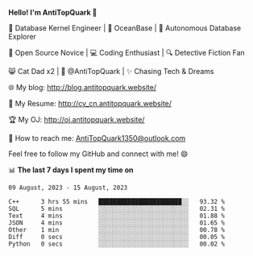 
**Hello! I'm AntiTopQuark 👋**

🔧 Database Kernel Engineer | 🌊 OceanBase | 🤖 Autonomous Database Explorer

🌱 Open Source Novice | 💻 Coding Enthusiast | 🔍 Detective Fiction Fan

😸 Cat Dad x2 | 🎉 @AntiTopQuark | ✨ Chasing Tech & Dreams

🌐 My blog: http://blog.antitopquark.website/

📄 My Resume: http://cv_cn.antitopquark.website/

🏆 My OJ: http://oj.antitopquark.website/

📧 How to reach me: AntiTopQuark1350@outlook.com

Feel free to follow my GitHub and connect with me! 😄

📊 **The last 7 days I spent my time on** 

<!--START_SECTION:waka-->
```text
09 August, 2023 - 15 August, 2023

C++      3 hrs 55 mins   ███████████████████████░░   93.32 % 
SQL      5 mins          ░░░░░░░░░░░░░░░░░░░░░░░░░   02.31 % 
Text     4 mins          ░░░░░░░░░░░░░░░░░░░░░░░░░   01.88 % 
JSON     4 mins          ░░░░░░░░░░░░░░░░░░░░░░░░░   01.65 % 
Other    1 min           ░░░░░░░░░░░░░░░░░░░░░░░░░   00.78 % 
Diff     0 secs          ░░░░░░░░░░░░░░░░░░░░░░░░░   00.05 % 
Python   0 secs          ░░░░░░░░░░░░░░░░░░░░░░░░░   00.02 %
```
<!--END_SECTION:waka-->


